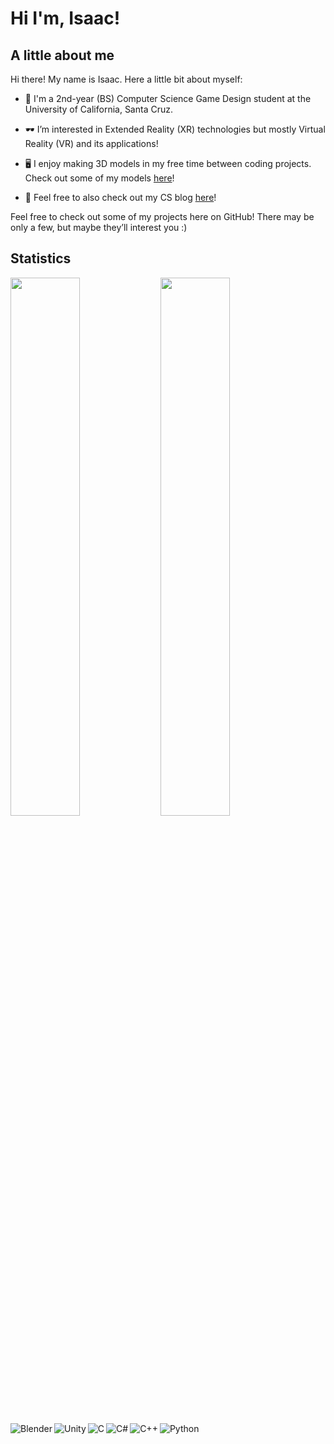 

# Hi I'm, Isaac!

## A little about me
Hi there! My name is Isaac. Here a little bit about myself:

* :school: I'm a 2nd-year (BS) Computer Science Game Design student at the University of California, Santa Cruz.

* :dark_sunglasses: I’m interested in Extended Reality (XR) technologies but mostly Virtual Reality (VR)  and its applications!

* :desktop_computer: I enjoy making 3D models in my free time between coding projects. Check out some of my models [here](https://sketchfab.com/Izic)!

* :newspaper: Feel free to also check out my CS blog [here](https://bytesandbrains.000webhostapp.com/cs_blog.html)!

Feel free to check out some of my projects here on GitHub! There may be only a few, but maybe they’ll interest you :)



## Statistics
<img align="left" width="47%" src="https://github-readme-stats.vercel.app/api/top-langs/?username=irohret&layout=compact)](https://github.com/anuraghazra/github-readme-stats" />
<img align="left" width="47%" src="https://github-readme-stats.vercel.app/api?username=irohret&show_icons=true&theme=tokyonight" />
 <br />
<img align="left" alt="Blender" src="https://img.shields.io/badge/blender-%23F5792A.svg?style=for-the-badge&logo=blender&logoColor=white" />
<img align="left" alt="Unity" src="https://img.shields.io/badge/unity-%23000000.svg?style=for-the-badge&logo=unity&logoColor=white" />

<img align="left" alt="C" src="https://img.shields.io/badge/c-%2300599C.svg?style=for-the-badge&logo=c&logoColor=white" />

<img align="left" alt="C#" src="https://img.shields.io/badge/c%23-%23239120.svg?style=for-the-badge&logo=c-sharp&logoColor=white" />
<img align="left" alt="C++" src="https://img.shields.io/badge/c++-%2300599C.svg?style=for-the-badge&logo=c%2B%2B&logoColor=white" />
<img align="left" align="left" alt="Python" src="https://img.shields.io/badge/python-3670A0?style=for-the-badge&logo=python&logoColor=ffdd54" />
